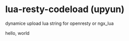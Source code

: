 lua-resty-codeload (upyun)
=================
dynamice upload lua string for openresty or ngx_lua

hello, world
